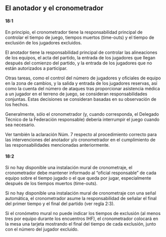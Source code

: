 ## El anotador y el cronometrador

#### 18:1
En principio, el cronometrador tiene la responsabilidad
principal de controlar el tiempo de juego, tiempos muertos
(time-outs) y el tiempo de exclusión de los jugadores
excluidos.

El anotador tiene la responsabilidad principal de controlar las
alineaciones de los equipos, el acta del partido, la entrada de
los jugadores que llegan después del comienzo del partido,
y la entrada de los jugadores que no están autorizados a
participar.

Otras tareas, como el control del número de jugadores y
oficiales de equipo en la zona de cambios, y la salida y entrada
de los jugadores reservas, así como la cuenta del número de
ataques tras proporcionar asistencia médica a un jugador
en el terreno de juego, se consideran responsabilidades
conjuntas. Estas decisiones se consideran basadas en su
observación de los hechos.

Generalmente, sólo el cronometrador (y, cuando corresponda,
el Delegado Técnico de la Federación responsable) debería
interrumpir el juego cuando sea necesario.

Ver también la aclaración Núm. 7 respecto al procedimiento
correcto para las intervenciones del anotador y/o
cronometrador en el cumplimiento de las responsabilidades
mencionadas anteriormente.

#### 18:2
Si no hay disponible una instalación mural de cronometraje,
el cronometrador debe mantener informado al “oficial
responsable” de cada equipo sobre el tiempo jugado o el
que queda por jugar, especialmente después de los tiempos
muertos (time-outs).

Si no hay disponible una instalación mural de cronometraje
con una señal automática, el cronometrador asume la
responsabilidad de señalar el final del primer tiempo y el final
del partido (ver regla 2:3).

Si el cronómetro mural no puede indicar los tiempos de
exclusión (al menos tres por equipo durante los encuentros
IHF), el cronometrador colocará en la mesa una tarjeta
mostrando el final del tiempo de cada exclusión, junto con el
número del jugador excluido.
